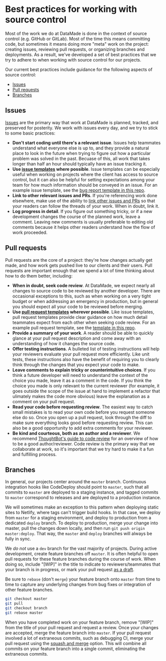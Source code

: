 # Best practices for working with source control

Most of the work we do at DataMade is done in the context of source control (e.g. GitHub or GitLab). Most of the time this means committing code, but sometimes it means doing more "meta" work on the project: creating issues, reviewing pull requests, or organizing branches and deployments. As a result, we've developed a set of best practices that we try to adhere to when working with source control for our projects.

Our current best practices include guidance for the following aspects of source control:

- [Issues](#issues)
- [Pull requests](#pull-requests)
- [Branches](#branches)

## Issues

[Issues](https://guides.github.com/features/issues/) are the primary way that work at DataMade is planned, tracked, and preserved for posterity. We work with issues every day, and we try to stick to some basic practices:

- **Don't start coding until there's a relevant issue**. Issues help teammates understand what everyone else is up to, and they provide a natural place to look in the future when trying to figure out how a particular problem was solved in the past. Becuase of this, all work that takes longer than half an hour should typically have an issue tracking it.
- **Use [issue templates](https://help.github.com/en/articles/creating-issue-templates-for-your-repository) where possible**. Issue templates can be especially useful when working on projects where the client has access to source control, but it can also be helpful for setting expectations among your team for how much information should be conveyed in an issue. For an example issue template, see the [bug report template in this repo](/.github/ISSUE_TEMPLATE/bug.md).
- **Link to other relevant issues and PRs**. If you're referencing work done elsewhere, make use of the ability to [link other issues and PRs](https://help.github.com/en/articles/autolinked-references-and-urls) so that your readers can follow the threads of your work. When in doubt, link it.
- **Log progress in detail**. If you figure out something tricky, or if a new development changes the course of the planned work, leave a comment. Leaving new comments is usually preferable to editing old comments because it helps other readers understand how the flow of work proceeded.

## Pull requests

Pull requests are the core of a project: they're how changes actually get made, and how work gets pushed live to our clients and their users. Pull requests are important enough that we spend a lot of time thinking about how to do them better, including:

- **When in doubt, seek code review**. At DataMade, we expect nearly all changes to source code to be reviewed by another developer. There are occasional exceptions to this, such as when working on a very tight budget or when addressing an emergency in production, but in general you should expect all your code to be reviewed before merging.
- **Use [pull request templates](https://help.github.com/en/articles/creating-a-pull-request-template-for-your-repository) wherever possible**. Like issue templates, pull request templates provide clear guidance on how much detail teammates expect from each other when seeking code review. For an example pull request template, see the [template in this repo](/.github/PULL_REQUEST_TEMPLATE.md).
- **Provide a summary of your work**. A reader should be able to quickly glance at your pull request description and come away with an understanding of how it changes the source code.
- **Offer testing instructions**. A bulleted list of testing instructions will help your reviewers evaluate your pull request more efficiently. Like unit tests, these instructions also have the benefit of requiring you to clearly think through the changes that you expect your code to make.
- **Leave comments to explain tricky or counterintuitive choices**. If you think a future developer will need to understand the context of the choice you made, leave it as a comment in the code. If you think the choice you made is only relevant to the current reviewer (for example, it goes outside the scope of the issue at hand to implement a refactor that ulimately makes the code more obvious) leave the explanation as a comment on your pull request.
- **Read your code before requesting review**. The easiest way to catch small mistakes is to read your own code before you request someone else do so. Once you open up a pull request, look through the diff to make sure everything looks good before requesting review. This can also be a good opportunity to add extra comments for your reviewer.
- **Be kind and courteous, both as an author and a reviewer**. We recommend [ThoughtBot's guide to code review](https://github.com/thoughtbot/guides/tree/master/code-review) for an overview of how to be a good author/reviewer. Code review is the primary way that we collaborate at work, so it's important that we try hard to make it a fun and fulfilling process.

## Branches

In general, our projects center around the `master` branch. Continuous integration hooks like CodeDeploy should point to `master`, such that all commits to `master` are deployed to a staging instance, and tagged commits to `master` correspond to releases and are deployed to a production instance.

We will sometimes make an exception to this pattern when deploying static sites to Netlify, where tags can't trigger build hooks. In that case, we deploy from `master` for a staging environment, and deploy to production from a dedicated `deploy` branch. To deploy to production, merge your change into master, pull the changes down locally, and then run `git push origin master:deploy`. That way, the `master` and `deploy` branches will always be fully in sync.

We _do not_ use a `dev` branch for the vast majority of projects. During active development, create feature branches off `master`. It is often helpful to open pull requests for these feature branches during the course of work. When doing so, include "[WIP]" in the title to indicate to reviewers/teammates that your branch is in progress, or mark your pull request [as a draft](https://github.blog/2019-02-14-introducing-draft-pull-requests/).

Be sure to `rebase` (don't `merge`) your feature branch onto `master` from time to time to capture any underlying changes from bug fixes or integration of other feature branches.

```bash
git checkout master
git pull
git checkout branch
git rebase master
```

When you have completed work on your feature branch, remove "[WIP]" from the title of your pull request and request a review. Once your changes are accepted, merge the feature branch into `master`. If your pull request involved a lot of extraneous commits, such as debugging CI, merge your pull request using the [squash and merge](https://help.github.com/articles/about-pull-request-merges/#squash-and-merge-your-pull-request-commits) option. This will combine all commits on your feature branch into a single commit, eliminating the extraneous commits.
